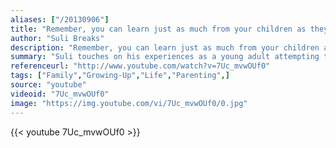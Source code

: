 ```yaml
---
aliases: ["/20130906"]
title: "Remember, you can learn just as much from your children as they can learn from you."
author: "Suli Breaks"
description: "Remember, you can learn just as much from your children as they can learn from you. - Suli Breaks quotes from GetInspired365.com"
summary: "Suli touches on his experiences as a young adult attempting to purse his success, and the negativity that he and so many other experience from their parents as a result of this. He comments on the borderline hypocritical attitude that it's sometimes adopted that does not allow a child to flourish outside of the constraints of the society which their parents have subjected them to."
referenceurl: "http://www.youtube.com/watch?v=7Uc_mvwOUf0"
tags: ["Family","Growing-Up","Life","Parenting",]
source: "youtube"
videoid: "7Uc_mvwOUf0"
image: "https://img.youtube.com/vi/7Uc_mvwOUf0/0.jpg"
---
```


{{< youtube 7Uc_mvwOUf0 >}}
